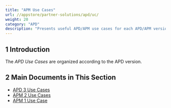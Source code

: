 ```yaml
---
title: "APM Use Cases"
url: //appstore/partner-solutions/apd/uc/
weight: 20
category: "APD"
description: "Presents useful APD/APM use cases for each APD/APM version."
---
```


## 1 Introduction

The *APD Use Cases* are organized according to the APD version.

## 2 Main Documents in This Section

* [APD 3 Use Cases](//appstore/partner-solutions/apd/uc-three/)
* [APM 2 Use Cases](//appstore/partner-solutions/apd/uc-two/)
* [APM 1 Use Case](//appstore/partner-solutions/apd/uc-one/)
